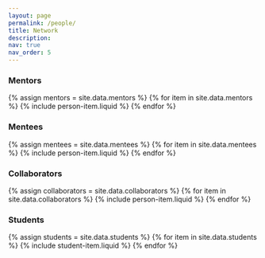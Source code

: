 ```yaml
---
layout: page
permalink: /people/
title: Network
description: 
nav: true
nav_order: 5
---
```


### Mentors
{% assign mentors = site.data.mentors %}
{% for item in site.data.mentors %}
  {% include person-item.liquid %}
{% endfor %}
<br>

### Mentees
{% assign mentees = site.data.mentees %}
{% for item in site.data.mentees %}
  {% include person-item.liquid %}
{% endfor %}
<br>

### Collaborators
{% assign collaborators = site.data.collaborators %}
{% for item in site.data.collaborators %}
  {% include person-item.liquid %}
{% endfor %}
<br>

### Students
{% assign students = site.data.students %}
{% for item in site.data.students %}
  {% include student-item.liquid %}
{% endfor %}
<br>
